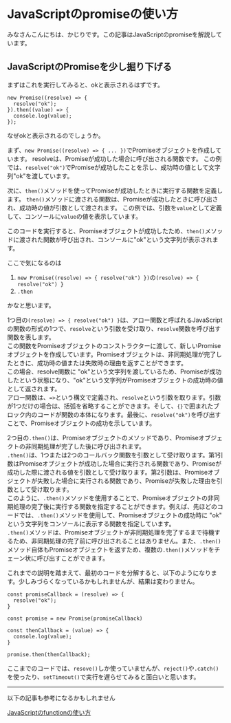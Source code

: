 # JavaScriptのpromiseの使い方

みなさんこんにちは、かじりです。この記事はJavaScriptのpromiseを解説しています。


## JavaScriptのPromiseを少し掘り下げる

まずはこれを実行してみると、okと表示されるはずです。

```
new Promise((resolve) => {
  resolve("ok");
}).then((value) => {
  console.log(value);
});
```

なぜokと表示されるのでしょうか。

まず、`new Promise((resolve) => { ... })`でPromiseオブジェクトを作成しています。
resolveは、Promiseが成功した場合に呼び出される関数です。
この例では、`resolve("ok")`でPromiseが成功したことを示し、成功時の値として文字列"ok"を渡しています。

次に、`then()`メソッドを使ってPromiseが成功したときに実行する関数を定義します。
`then()`メソッドに渡される関数は、Promiseが成功したときに呼び出され、成功時の値が引数として渡されます。
この例では、引数を`value`として定義して、コンソールに`value`の値を表示しています。

このコードを実行すると、Promiseオブジェクトが成功したため、`then()`メソッドに渡された関数が呼び出され、コンソールに"ok"という文字列が表示されます。

ここで気になるのは

1. `new Promise((resolve) => { resolve("ok") })`の`(resolve) => { resolve("ok") }`
2. `.then`

かなと思います。

1つ目の`(resolve) => { resolve("ok") }`は、アロー関数と呼ばれるJavaScriptの関数の形式の1つで、`resolve`という引数を受け取り、`resolve`関数を呼び出す関数を表します。  
この関数をPromiseオブジェクトのコンストラクターに渡して、新しいPromiseオブジェクトを作成しています。Promiseオブジェクトは、非同期処理が完了したときに、成功時の値または失敗時の理由を返すことができます。  
この場合、resolve関数に "ok"という文字列を渡しているため、Promiseが成功したという状態になり、"ok"という文字列がPromiseオブジェクトの成功時の値として返されます。  
アロー関数は、`=>`という構文で定義され、`resolve`という引数を取ります。引数が1つだけの場合は、括弧を省略することができます。そして、`{}`で囲まれたブロック内のコードが関数の本体になります。最後に、`resolve("ok")`を呼び出すことで、Promiseオブジェクトの成功を示しています。

2つ目の`.then()`は、Promiseオブジェクトのメソッドであり、Promiseオブジェクトの非同期処理が完了した後に呼び出されます。  
`.then()`は、1つまたは2つのコールバック関数を引数として受け取ります。第1引数はPromiseオブジェクトが成功した場合に実行される関数であり、Promiseが成功した際に渡される値を引数として受け取ります。第2引数は、Promiseオブジェクトが失敗した場合に実行される関数であり、Promiseが失敗した理由を引数として受け取ります。  
このように、`.then()`メソッドを使用することで、Promiseオブジェクトの非同期処理の完了後に実行する関数を指定することができます。例えば、先ほどのコードでは、`.then()`メソッドを使用して、Promiseオブジェクトの成功時に "ok" という文字列をコンソールに表示する関数を指定しています。  
`.then()`メソッドは、Promiseオブジェクトが非同期処理を完了するまで待機するため、非同期処理の完了前に呼び出されることはありません。また、`.then()`メソッド自体もPromiseオブジェクトを返すため、複数の`.then()`メソッドをチェーン状に呼び出すことができます。

これまでの説明を踏まえて、最初のコードを分解すると、以下のようになります。少しみづらくなっているかもしれませんが、結果は変わりません。

```
const promiseCallback = (resolve) => {
  resolve("ok");
}

const promise = new Promise(promiseCallback)

const thenCallback = (value) => {
  console.log(value);
}

promise.then(thenCallback);
```

ここまでのコードでは、`resove()`しか使っていませんが、`reject()`や`.catch()`を使ったり、`setTimeout()`で実行を遅らせてみると面白いと思います。

---

以下の記事も参考になるかもしれません

<a is="my-link" href="(/javascript-function)">JavaScriptのfunctionの使い方</a> 
